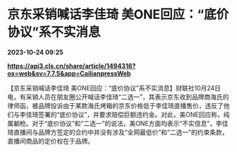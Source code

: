 # 京东采销喊话李佳琦 美ONE回应：“底价协议”系不实消息

**2023-10-24 09:25**

**https://api3.cls.cn/share/article/1494316?os=web&sv=7.7.5&app=CailianpressWeb**

【京东采销喊话李佳琦 美ONE回应：“底价协议”系不实消息】财联社10月24日电，有采销人员在朋友圈公开喊话李佳琦“二选一”，其表示京东收到品牌商海氏的律师函，被品牌投诉由于某款海氏烤箱的京东价格低于李佳琦直播售价，违反了他们与李佳琦签署的“底价协议”，并要求赔偿巨额违约金。对此，美ONE回应称，纯属躺枪。对于“底价协议”和“二选一”的说法，美ONE方面均表示“不实信息”，李佳琦直播间与品牌方签定的合约中并没有涉及“全网最低价”和“二选一”的约束条款，直播间商品的定价权在于品牌。